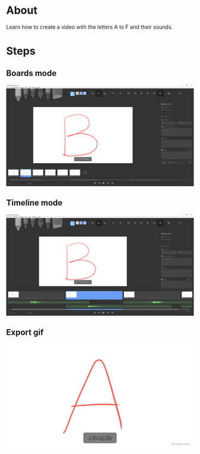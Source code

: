 # About

Learn how to create a video with the letters A to F and their sounds.

# Steps

## Boards mode

![](images/Capture_boards.PNG)

## Timeline mode

![](images/Capture_timeline.PNG)

## Export gif

![](Storyboarder/ABCDEF/exports/Test2%202018-05-17%2010.23.48.gif)
